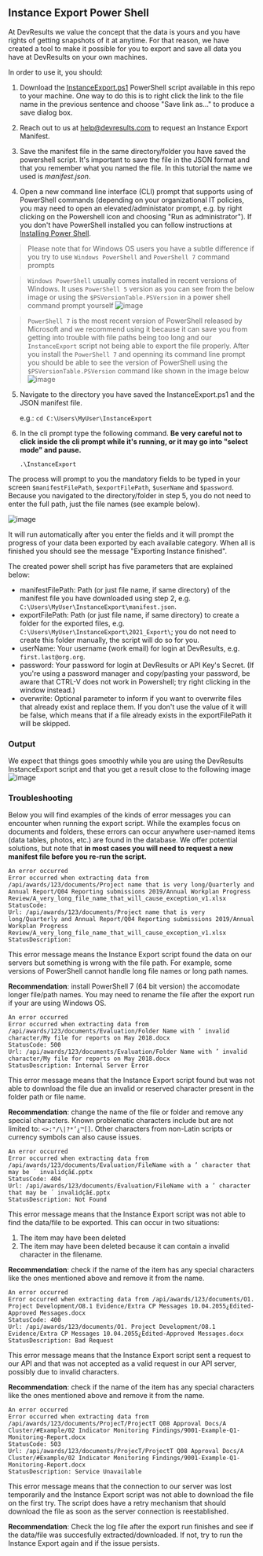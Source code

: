 ## Instance Export Power Shell

At DevResults we value the concept that the data is yours and you have rights of getting snapshots of it at anytime. For that reason, we have created a tool to make it possible for you to export and save all data you have at DevResults on your own machines.

In order to use it, you should:

1. Download the [InstanceExport.ps1](https://raw.githubusercontent.com/DevResults/DevResultsTools/main/InstanceExport/PowerShell/InstanceExport.ps1) PowerShell script available in this repo to your machine. One way to do this is to right click the link to the file name in the previous sentence and choose "Save link as..." to produce a save dialog box.

2. Reach out to us at help@devresults.com to request an Instance Export Manifest.

3. Save the manifest file in the same directory/folder you have saved the powershell script. It's important to save the file in the JSON format and that you remember what you named the file. In this tutorial the name we used is _manifest.json_.

4. Open a new command line interface (CLI) prompt that supports using of PowerShell commands (depending on your organizational IT policies, you may need to open an elevated/administator prompt, e.g. by right clicking on the Powershell icon and choosing "Run as administrator"). If you don't have PowerShell installed you can follow instructions at [Installing Power Shell](https://docs.microsoft.com/en-us/powershell/scripting/install/installing-powershell?view=powershell-7.1).

> Please note that for Windows OS users you have a subtle difference if you try to use `Windows PowerShell` and `PowerShell 7` command prompts

> `Windows PowerShell` usually comes installed in recent versions of Windows. It uses `PowerShell 5` version as you can see from the below image or using the `$PSVersionTable.PSVersion` in a power shell command prompt yourself
![image](https://user-images.githubusercontent.com/67288628/225462134-9a8e0224-3638-46be-9758-5adaf401d655.png)

> `PowerShell 7` is the most recent version of PowerShell released by Microsoft and we recommend using it because it can save you from getting into trouble with file paths being too long and our `InstanceExport` script not being able to export the file properly. After you install the `PowerShell 7` and openning its command line prompt you should be able to see the version of PowerShell using the `$PSVersionTable.PSVersion` command like shown in the image below
![image](https://user-images.githubusercontent.com/67288628/225463265-13a63f36-ef92-4813-9108-e4e949dc8e3f.png)

5. Navigate to the directory you have saved the InstanceExport.ps1 and the JSON manifest file.

   e.g.: `cd C:\Users\MyUser\InstanceExport`

6. In the cli prompt type the following command. **Be very careful not to click inside the cli prompt while it's running, or it may go into "select mode" and pause.**

   `.\InstanceExport`

The process will prompt to you the mandatory fields to be typed in your screen `$manifestFilePath`, `$exportFilePath`, `$userName` and `$password`. Because you navigated to the directory/folder in step 5, you do not need to enter the full path, just the file names (see example below).

![image](https://user-images.githubusercontent.com/67288628/225464180-819117b1-0f24-4ecb-a6c7-ae2d45db34d6.png)

It will run automatically after you enter the fields and it will prompt the progress of your data been exported by each available category. When all is finished you should see the message "Exporting Instance finished".

The created power shell script has five parameters that are explained below:

- manifestFilePath: Path (or just file name, if same directory) of the manifest file you have downloaded using step 2, e.g. `C:\Users\MyUser\InstanceExport\manifest.json`.
- exportFilePath: Path (or just file name, if same directory) to create a folder for the exported files, e.g. `C:\Users\MyUser\InstanceExport\2021_Export\`; you do not need to create this folder manually, the script will do so for you.
- userName: Your username (work email) for login at DevResults, e.g. `first.last@org.org`.
- password: Your password for login at DevResults or API Key's Secret. (If you're using a password manager and copy/pasting your password, be aware that CTRL-V does not work in Powershell; try right clicking in the window instead.)
- overwrite: Optional parameter to inform if you want to overwrite files that already exist and replace them. If you don't use the value of it will be false, which means that if a file already exists in the exportFilePath it will be skipped.

### Output
We expect that things goes smoothly while you are using the DevResults InstanceExport script and that you get a result close to the following image
![image](https://user-images.githubusercontent.com/67288628/225465649-ac48360f-af6c-458b-a294-c0e0409d33e3.png)

### Troubleshooting

Below you will find examples of the kinds of error messages you can encounter when running the export script. While the examples focus on documents and folders, these errors can occur anywhere user-named items (data tables, photos, etc.) are found in the database. We offer potential solutions, but note that **in most cases you will need to request a new manifest file before you re-run the script.**

```
An error occurred
Error occurred when extracting data from /api/awards/123/documents/Project name that is very long/Quarterly and Annual Report/Q04 Reporting submissions 2019/Annual Workplan Progress Review/A_very_long_file_name_that_will_cause_exception_v1.xlsx
StatusCode:
Url: /api/awards/123/documents/Project name that is very long/Quarterly and Annual Report/Q04 Reporting submissions 2019/Annual Workplan Progress Review/A_very_long_file_name_that_will_cause_exception_v1.xlsx
StatusDescription:
```

This error message means the Instance Export script found the data on our servers but something is wrong with the file path. For example, some versions of PowerShell cannot handle long file names or long path names. 

**Recommendation**: install PowerShell 7 (64 bit version) the accomodate longer file/path names. You may need to rename the file after the export run if your are using Windows OS.

```
An error occurred
Error occurred when extracting data from /api/awards/123/documents/Evaluation/Folder Name with ’ invalid character/My file for reports on May 2018.docx
StatusCode: 500
Url: /api/awards/123/documents/Evaluation/Folder Name with ’ invalid character/My file for reports on May 2018.docx
StatusDescription: Internal Server Error
```

This error message means that the Instance Export script found but was not able to download the file due an invalid or reserved character present in the folder path or file name. 

**Recommendation**: change the name of the file or folder and remove any special characters. Known problematic characters include but are not limited to: `<>:"/\|?*’¿™[]`. Other characters from non-Latin scripts or currency symbols can also cause issues.

```
An error occurred
Error occurred when extracting data from /api/awards/123/documents/Evaluation/FileName with a ’ character that may be ´ invalidçã£.pptx
StatusCode: 404
Url: /api/awards/123/documents/Evaluation/FileName with a ’ character that may be ´ invalidçã£.pptx
StatusDescription: Not Found
```

This error message means that the Instance Export script was not able to find the data/file to be exported. This can occur in two situations: 

1. The item may have been deleted
2. The item may have been deleted because it can contain a invalid character in the filename. 

**Recommendation**: check if the name of the item has any special characters like the ones mentioned above and remove it from the name.

```
An error occurred
Error occurred when extracting data from /api/awards/123/documents/O1. Project Development/O8.1 Evidence/Extra CP Messages 10.04.2055¿Edited-Approved Messages.docx
StatusCode: 400
Url: /api/awards/123/documents/O1. Project Development/O8.1 Evidence/Extra CP Messages 10.04.2055¿Edited-Approved Messages.docx
StatusDescription: Bad Request
```

This error message means that the Instance Export script sent a request to our API and that was not accepted as a valid request in our API server, possibly due to invalid characters. 

**Recommendation**: check if the name of the item has any special characters like the ones mentioned above and remove it from the name.

```
An error occurred
Error occurred when extracting data from /api/awards/123/documents/ProjecT/ProjectT Q08 Approval Docs/A Cluster/#Example/02 Indicator Monitoring Findings/9001-Example-Q1-Monitoring-Report.docx
StatusCode: 503
Url: /api/awards/123/documents/ProjecT/ProjectT Q08 Approval Docs/A Cluster/#Example/02 Indicator Monitoring Findings/9001-Example-Q1-Monitoring-Report.docx
StatusDescription: Service Unavailable
```

This error message means that the connection to our server was lost temporarily and the Instance Export script was not able to download the file on the first try. The script does have a retry mechanism that should download the file as soon as the server connection is reestablished. 

**Recommendation**: Check the log file after the export run finishes and see if the data/file was succesfully extracted/downloaded. If not, try to run the Instance Export again and if the issue persists.
